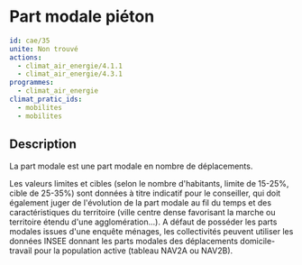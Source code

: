 # Part modale piéton
```yaml
id: cae/35
unite: Non trouvé
actions:
  - climat_air_energie/4.1.1
  - climat_air_energie/4.3.1
programmes:
  - climat_air_energie
climat_pratic_ids:
  - mobilites
  - mobilites
```
## Description
La part modale est une part modale en nombre de déplacements.

Les valeurs limites et cibles (selon le nombre d'habitants, limite de 15-25%, cible de 25-35%) sont données à titre indicatif pour le conseiller, qui doit également juger de l'évolution de la part modale au fil du temps et des caractéristiques du territoire (ville centre dense favorisant la marche ou territoire étendu d'une agglomération...). A défaut de posséder les parts modales issues d'une enquête ménages, les collectivités peuvent utiliser les données INSEE donnant les parts modales des déplacements domicile-travail pour la population active (tableau NAV2A ou NAV2B).




